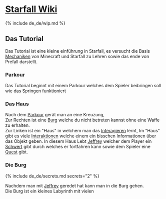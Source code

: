 # [<t>Starfall Wiki]({{site.baseurl}}/de_de/index.md)

{% include de_de/wip.md %}

## Das Tutorial

Das Tutorial ist eine kleine einführung in Starfall, es versucht die Basis [<e>Mechaniken]({{site.baseurl}}/de_de/index.md#mechaniken) von Minecraft und Starfall zu Lehren sowie das ende von Prefall darstellt.

<!-- TODO: Das mit dem Prefall überarbeiten. -->

### Parkour

Das Tutorial beginnt mit einem Parkour welches dem Spieler beibringen soll wie das Springen funktioniert

### Das Haus

Nach dem [<e>Parkour](#parkour) gerät  man an eine Kreuzung,<br>
Zur Rechten ist eine [<e>Burg](#die-burg) welche du nicht betreten kannst ohne eine Waffe zu erhalten.<br>
Zur Linken ist ein "Haus" in welchem man das [<e>Interagieren]({{site.baseurl}}/de_de/mechanics/interact.md) lernt, Im "Haus" gibt es viele [<e>Interaktionen]({{site.baseurl}}/de_de/mechanics/interact.md#interaktion) welche einem ein bisschen Informationen über das Objekt geben.
In diesem Haus Lebt [<m>Jeffrey]() welcher dem Player ein [<m>Schwert]() gibt durch welches er fortfahren kann sowie dem Spieler eine [<m>Quest]() gibt.

### Die Burg

{% include de_de/secrets.md secrets="2" %}

Nachdem man mit [<m>Jeffrey]() geredet hat kann man in die Burg gehen.<br>
Die Burg ist ein kleines Labyrinth mit vielen
